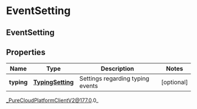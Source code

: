 # EventSetting

## EventSetting

## Properties

|Name | Type | Description | Notes|
|------------ | ------------- | ------------- | -------------|
| **typing** | [**TypingSetting**](TypingSetting) | Settings regarding typing events | [optional] |



_PureCloudPlatformClientV2@177.0.0_
